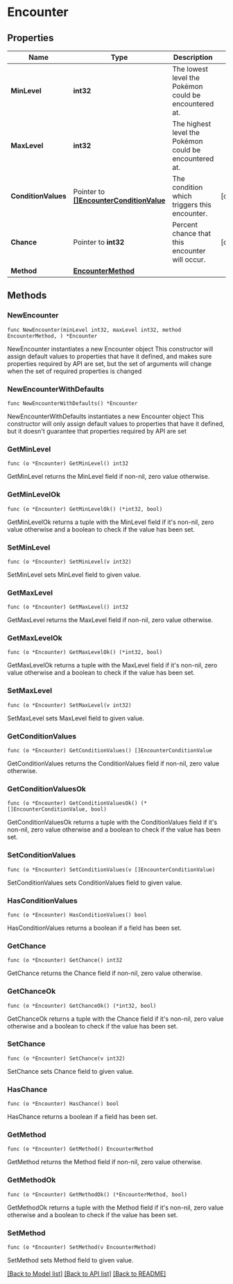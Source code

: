 # Encounter

## Properties

Name | Type | Description | Notes
------------ | ------------- | ------------- | -------------
**MinLevel** | **int32** | The lowest level the Pokémon could be encountered at. | 
**MaxLevel** | **int32** | The highest level the Pokémon could be encountered at. | 
**ConditionValues** | Pointer to [**[]EncounterConditionValue**](EncounterConditionValue.md) | The condition which triggers this encounter. | [optional] 
**Chance** | Pointer to **int32** | Percent chance that this encounter will occur. | [optional] 
**Method** | [**EncounterMethod**](EncounterMethod.md) |  | 

## Methods

### NewEncounter

`func NewEncounter(minLevel int32, maxLevel int32, method EncounterMethod, ) *Encounter`

NewEncounter instantiates a new Encounter object
This constructor will assign default values to properties that have it defined,
and makes sure properties required by API are set, but the set of arguments
will change when the set of required properties is changed

### NewEncounterWithDefaults

`func NewEncounterWithDefaults() *Encounter`

NewEncounterWithDefaults instantiates a new Encounter object
This constructor will only assign default values to properties that have it defined,
but it doesn't guarantee that properties required by API are set

### GetMinLevel

`func (o *Encounter) GetMinLevel() int32`

GetMinLevel returns the MinLevel field if non-nil, zero value otherwise.

### GetMinLevelOk

`func (o *Encounter) GetMinLevelOk() (*int32, bool)`

GetMinLevelOk returns a tuple with the MinLevel field if it's non-nil, zero value otherwise
and a boolean to check if the value has been set.

### SetMinLevel

`func (o *Encounter) SetMinLevel(v int32)`

SetMinLevel sets MinLevel field to given value.


### GetMaxLevel

`func (o *Encounter) GetMaxLevel() int32`

GetMaxLevel returns the MaxLevel field if non-nil, zero value otherwise.

### GetMaxLevelOk

`func (o *Encounter) GetMaxLevelOk() (*int32, bool)`

GetMaxLevelOk returns a tuple with the MaxLevel field if it's non-nil, zero value otherwise
and a boolean to check if the value has been set.

### SetMaxLevel

`func (o *Encounter) SetMaxLevel(v int32)`

SetMaxLevel sets MaxLevel field to given value.


### GetConditionValues

`func (o *Encounter) GetConditionValues() []EncounterConditionValue`

GetConditionValues returns the ConditionValues field if non-nil, zero value otherwise.

### GetConditionValuesOk

`func (o *Encounter) GetConditionValuesOk() (*[]EncounterConditionValue, bool)`

GetConditionValuesOk returns a tuple with the ConditionValues field if it's non-nil, zero value otherwise
and a boolean to check if the value has been set.

### SetConditionValues

`func (o *Encounter) SetConditionValues(v []EncounterConditionValue)`

SetConditionValues sets ConditionValues field to given value.

### HasConditionValues

`func (o *Encounter) HasConditionValues() bool`

HasConditionValues returns a boolean if a field has been set.

### GetChance

`func (o *Encounter) GetChance() int32`

GetChance returns the Chance field if non-nil, zero value otherwise.

### GetChanceOk

`func (o *Encounter) GetChanceOk() (*int32, bool)`

GetChanceOk returns a tuple with the Chance field if it's non-nil, zero value otherwise
and a boolean to check if the value has been set.

### SetChance

`func (o *Encounter) SetChance(v int32)`

SetChance sets Chance field to given value.

### HasChance

`func (o *Encounter) HasChance() bool`

HasChance returns a boolean if a field has been set.

### GetMethod

`func (o *Encounter) GetMethod() EncounterMethod`

GetMethod returns the Method field if non-nil, zero value otherwise.

### GetMethodOk

`func (o *Encounter) GetMethodOk() (*EncounterMethod, bool)`

GetMethodOk returns a tuple with the Method field if it's non-nil, zero value otherwise
and a boolean to check if the value has been set.

### SetMethod

`func (o *Encounter) SetMethod(v EncounterMethod)`

SetMethod sets Method field to given value.



[[Back to Model list]](../README.md#documentation-for-models) [[Back to API list]](../README.md#documentation-for-api-endpoints) [[Back to README]](../README.md)


